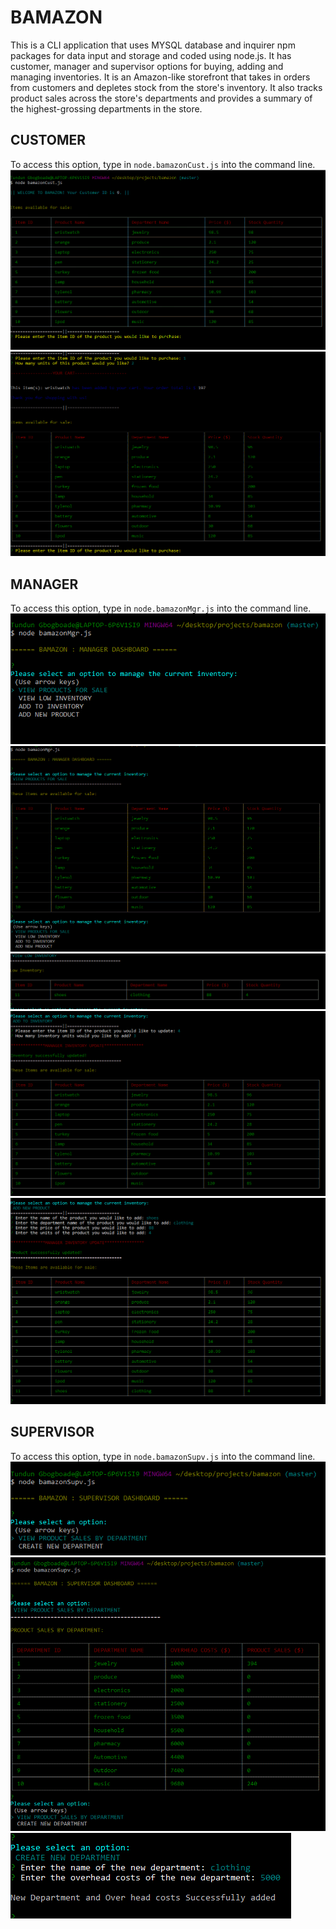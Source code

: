 # BAMAZON
This is a CLI application that uses MYSQL database and inquirer npm packages for data input and storage and coded using node.js. It has customer, manager and supervisor options for buying, adding and managing inventories. It is an Amazon-like storefront that takes in orders from customers and depletes stock from the store's inventory. It also tracks product sales across the store's departments and provides a summary of the highest-grossing departments in the store.

## CUSTOMER
To access this option, type in `node.bamazonCust.js` into the command line.
![](./images/bc1.GIF)
![](./images/bc2.GIF)

## MANAGER 
To access this option, type in `node.bamazonMgr.js` into the command line.
![](./images/bm1.GIF)
![](./images/bm2.GIF)
![](./images/bm3.GIF)
![](./images/bm4.GIF)
![](./images/bm5.GIF)

## SUPERVISOR
To access this option, type in `node.bamazonSupv.js` into the command line.
![](./images/bs1.GIF)
![](./images/bs2.GIF)
![](./images/bs3.GIF)